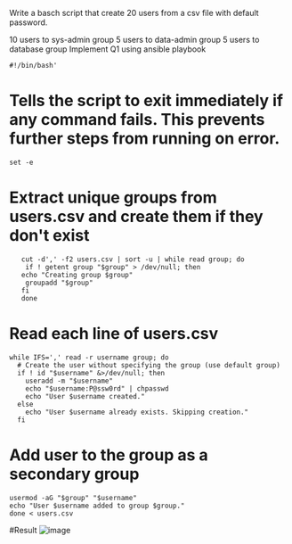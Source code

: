 Write a basch script that create 20 users from a csv file with default password.

10 users to sys-admin group
5 users to data-admin group
5 users to database group
Implement Q1 using ansible playbook


```
#!/bin/bash'
```
# Tells the script to exit immediately if any command fails. This prevents further steps from running on error.

```
set -e
```

# Extract unique groups from users.csv and create them if they don't exist

```
   cut -d',' -f2 users.csv | sort -u | while read group; do
    if ! getent group "$group" > /dev/null; then
   echo "Creating group $group"
    groupadd "$group"
   fi
   done
```
# Read each line of users.csv

```
while IFS=',' read -r username group; do
  # Create the user without specifying the group (use default group)
  if ! id "$username" &>/dev/null; then
    useradd -m "$username"
    echo "$username:P@ssw0rd" | chpasswd
    echo "User $username created."
  else
    echo "User $username already exists. Skipping creation."
  fi
```

  # Add user to the group as a secondary group
  ```
  usermod -aG "$group" "$username"
  echo "User $username added to group $group."
done < users.csv
```
#Result
![image](https://github.com/user-attachments/assets/cc6cb2a3-dc0f-4307-a099-3728f9e1c992)
